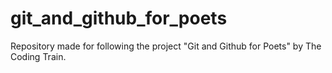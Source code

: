 # git_and_github_for_poets
Repository made for following the project "Git and Github for Poets" by The Coding Train.

